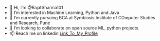 - 👋 Hi, I’m @RajatSharma101
- 👀 I’m interested in Machine Learning, Python and Java
- 🌱 I’m currently pursuing BCA at Symbiosis Institute of COmputer Studies and Research, Pune
- 💞️ I’m looking to collaborate on open source ML, python projects.
- 📫 Reach me on linkedin [Link_To_My_Profile](https://www.linkedin.com/in/rajat-sharma-243381193)

<!---
RajatSharma101/RajatSharma101 is a ✨ special ✨ repository because its `README.md` (this file) appears on your GitHub profile.
You can click the Preview link to take a look at your changes.
--->
